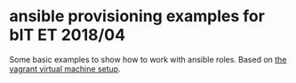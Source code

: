 # ansible provisioning examples for bIT ET 2018/04

Some basic examples to show how to work with ansible roles.
Based on [the vagrant virtual machine setup](https://github.com/maschmann/bit-et1804-vagrant-example).
